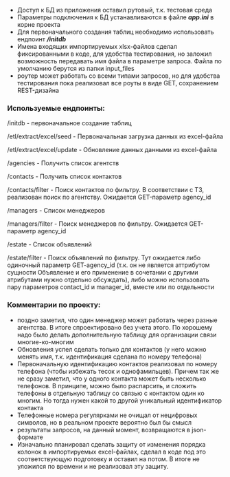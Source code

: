 
- Доступ к БД из приложения оставил рутовый, т.к. тестовая среда
- Параметры подключения к БД устанавливаются в файле <b><i>app.ini</i></b> в корне проекта
- Для первоначального создания таблиц необходимо использовать ендпоинт
  <b><i>/initdb</i></b>
- Имена входящих импортируемых xlsx-файлов сделал фиксированными в коде, 
для удобства тестирования, но заложил возможность передавать имя файла в 
параметре запроса. Файла по умолчанию берутся из папки input_files
- роутер может работать со всеми типами запросов, но для удобства тестирования
пока реализовал все роуты в виде GET, сохранением REST-дизайна

### Используемые ендпоинты:

/initdb - первоначальное создание таблиц

/etl/extract/excel/seed - Первоначальная загрузка данных из excel-файла

/etl/extract/excel/update - Обновление данных данными из excel-файла

/agencies - Получить список агентств

/contacts - Получить список контактов

/contacts/filter - Поиск контактов по фильтру. В соответствии с ТЗ, 
реализован поиск по агентству. Ожидается GET-параметр agency_id

/managers - Список менеджеров

/managers/filter - Поиск менеджеров по фильтру. Ожидается 
GET-параметр agency_id

/estate - Список объявлений

/estate/filter - Поиск объявлений по фильтру. Тут ожидается либо одиночный параметр
GET-agency_id (т.к. он не является аттрибутом сущности Объявление 
и его применение в сочетании с другими атрибутами нужно отдельно обсуждать),
либо можно использовать пару параметров contact_id и manager_id, вместе или 
по отдельности 


### Комментарии по проекту:
- поздно заметил, что один менеджер может работать через 
разные агентства. В итоге спроектировано без учета этого. 
По хорошему надо было делать дополнительную таблицу для организации
связи многие-ко-многим
- Обновления успел сделать только для контактов 
(у него можно менять имя, т.к. идентификация сделана по номеру телефона)
- Первоначальную идентификацию контактов реализовал 
по номеру телефона (чтобы избежать тесок и однофамильцев). 
Причем так же не сразу заметил, что у одного 
контакта может быть несколько телефонов. В принципе, можно было 
распарсить, и сложить телефоны в отдельную таблицу со связью 
с контактом один ко многим. Но тогда нужен какой то другой
уникальный идентификатор контакта
- Телефонные номера регулярками не очищал от нецифровых символов,
но в реальном проекте вероятно был бы смысл
- результаты запросов, на данный момент, возвращаются в json-формате
- Изначально планировал сделать защиту от изменения порядка колонок
в импортируемых excel-файлах, сделал в коде под это соответствующую 
подготовку и оставил на потом. В итоге не уложился по времени и 
не реализовал эту защиту.